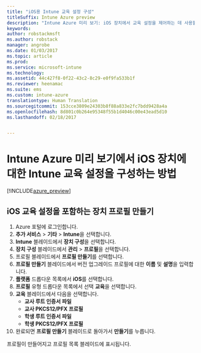 ```yaml
---
title: "iOS용 Intune 교육 설정 구성"
titleSuffix: Intune Azure preview
description: "Intune Azure 미리 보기: iOS 장치에서 교육 설정을 제어하는 데 사용할 수 있는 설정을 알아봅니다."
keywords: 
author: robstackmsft
ms.author: robstack
manager: angrobe
ms.date: 01/03/2017
ms.topic: article
ms.prod: 
ms.service: microsoft-intune
ms.technology: 
ms.assetid: 44c427f8-0f22-43c2-8c29-e0f9fa533b1f
ms.reviewer: heenamac
ms.suite: ems
ms.custom: intune-azure
translationtype: Human Translation
ms.sourcegitcommit: 153cce3809e24303b8f88a833e2fc7bdd9428a4a
ms.openlocfilehash: 8d801c0b264e95348f55b1d4046c00e43ead5d10
ms.lasthandoff: 02/18/2017


---
```


# <a name="how-to-configure-intune-education-settings-for-ios-devices-in-intune-azure-preview"></a>Intune Azure 미리 보기에서 iOS 장치에 대한 Intune 교육 설정을 구성하는 방법

[!INCLUDE[azure_preview](../includes/azure_preview.md)]


## <a name="create-a-device-profile-containing-ios-education-settings"></a>iOS 교육 설정을 포함하는 장치 프로필 만들기

1. Azure 포털에 로그인합니다.
2. **추가 서비스** > **기타** > **Intune**을 선택합니다.
3. **Intune** 블레이드에서 **장치 구성**을 선택합니다.
2. **장치 구성** 블레이드에서 **관리** > **프로필**을 선택합니다.
3. 프로필 블레이드에서 **프로필 만들기**를 선택합니다.
4. **프로필 만들기** 블레이드에서 버전 업그레이드 프로필에 대한 **이름** 및 **설명**을 입력합니다.
5. **플랫폼** 드롭다운 목록에서 **iOS**를 선택합니다.
6. **프로필** 유형 드롭다운 목록에서 선택 **교육**을 선택합니다.
7. **교육** 블레이드에서 다음을 선택합니다.
    - **교사 루트 인증서 파일**
    - **교사 PKCS12/PFX 프로필**
    - **학생 루트 인증서 파일**
    - **학생 PKCS12/PFX 프로필**
8. 완료되면 **프로필 만들기** 블레이드로 돌아가서 **만들기**를 누릅니다.

프로필이 만들어지고 프로필 목록 블레이드에 표시됩니다.

